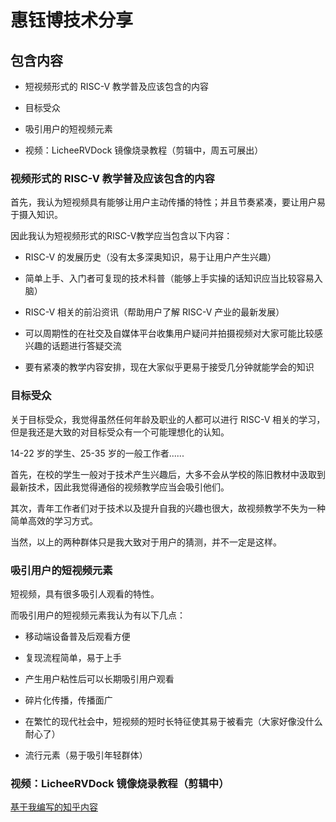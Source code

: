 # 惠钰博技术分享

## 包含内容

* 短视频形式的 RISC-V 教学普及应该包含的内容

* 目标受众

* 吸引用户的短视频元素

* 视频：LicheeRVDock 镜像烧录教程（剪辑中，周五可展出）

### 视频形式的 RISC-V 教学普及应该包含的内容

首先，我认为短视频具有能够让用户主动传播的特性；并且节奏紧凑，要让用户易于摄入知识。

因此我认为短视频形式的RISC-V教学应当包含以下内容：

* RISC-V 的发展历史（没有太多深奥知识，易于让用户产生兴趣）

* 简单上手、入门者可复现的技术科普（能够上手实操的话知识应当比较容易入脑）

* RISC-V 相关的前沿资讯（帮助用户了解 RISC-V 产业的最新发展）

* 可以周期性的在社交及自媒体平台收集用户疑问并拍摄视频对大家可能比较感兴趣的话题进行答疑交流

* 要有紧凑的教学内容安排，现在大家似乎更易于接受几分钟就能学会的知识

### 目标受众

关于目标受众，我觉得虽然任何年龄及职业的人都可以进行 RISC-V 相关的学习，但是我还是大致的对目标受众有一个可能理想化的认知。

14-22 岁的学生、25-35 岁的一般工作者......

首先，在校的学生一般对于技术产生兴趣后，大多不会从学校的陈旧教材中汲取到最新技术，因此我觉得通俗的视频教学应当会吸引他们。

其次，青年工作者们对于技术以及提升自我的兴趣也很大，故视频教学不失为一种简单高效的学习方式。

当然，以上的两种群体只是我大致对于用户的猜测，并不一定是这样。

### 吸引用户的短视频元素

短视频，具有很多吸引人观看的特性。

而吸引用户的短视频元素我认为有以下几点：

* 移动端设备普及后观看方便

* 复现流程简单，易于上手

* 产生用户粘性后可以长期吸引用户观看

* 碎片化传播，传播面广

* 在繁忙的现代社会中，短视频的短时长特征使其易于被看完（大家好像没什么耐心了）

* 流行元素（易于吸引年轻群体）

### 视频：LicheeRVDock 镜像烧录教程（剪辑中）

[基于我编写的知乎内容](https://www.zhihu.com/question/657638333)